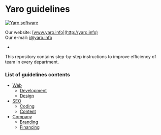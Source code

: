 # Yaro guidelines

[![Yaro software](http://yaro.info/assets/brand/yaro-logo-rb-software.png)](http://yaro.info)

Our website: [www.yaro.info](http://yaro.info)  
Our e-mail: <i@yaro.info>

-

This repository contains step-by-step instructions to improve efficiency of team in every department. 

### List of guidelines contents

- [Web](https://github.com/yaroinfo/guidelines/blob/master/web/README.md)
  - [Development](https://github.com/yaroinfo/guidelines/blob/master/web/development.md)
  - [Design](https://github.com/yaroinfo/guidelines/blob/master/web/design.md)
- [SEO](https://github.com/yaroinfo/guidelines/blob/master/seo/README.md)
  - [Coding](https://github.com/yaroinfo/guidelines/blob/master/seo/coding.md)
  - [Content](https://github.com/yaroinfo/guidelines/blob/master/seo/content.md)
- [Company](https://github.com/yaroinfo/guidelines/blob/master/company/README.md)
  - [Branding](https://github.com/yaroinfo/guidelines/blob/master/company/branding.md)
  - [Financing](https://github.com/yaroinfo/guidelines/blob/master/company/financing.md)